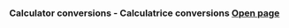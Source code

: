 ### **Calculator conversions - Calculatrice conversions**  [Open page](https://michelvilleneuve.github.io/CalcConv/)
